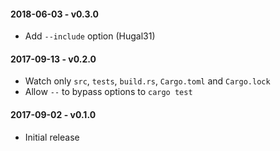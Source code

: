#### 2018-06-03 - v0.3.0
* Add `--include` option (Hugal31)

#### 2017-09-13 - v0.2.0

* Watch only `src`, `tests`, `build.rs`, `Cargo.toml` and `Cargo.lock`
* Allow `--`  to bypass options to `cargo test`

#### 2017-09-02 - v0.1.0

* Initial release
